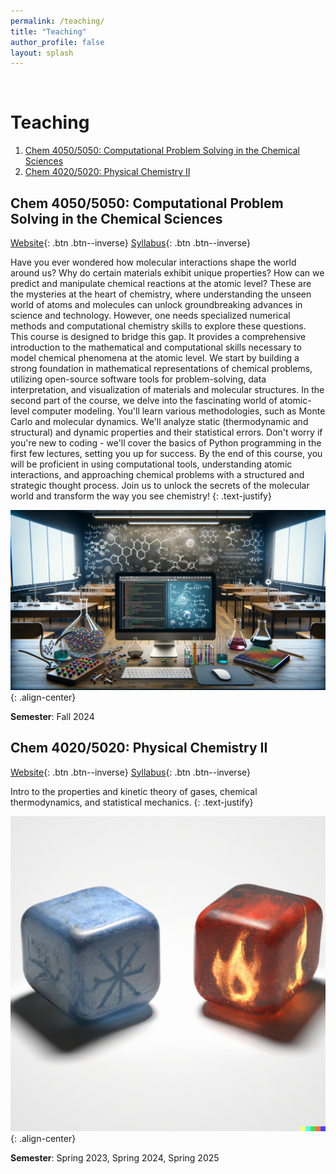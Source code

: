 ```yaml
---
permalink: /teaching/
title: "Teaching"
author_profile: false
layout: splash
---
```


<br>

# Teaching

1. [Chem 4050/5050: Computational Problem Solving in the Chemical Sciences](#chem-40505050-computational-problem-solving-in-the-chemical-sciences)
2. [Chem 4020/5020: Physical Chemistry II](#chem-40205020-physical-chemistry-ii)

## Chem 4050/5050: Computational Problem Solving in the Chemical Sciences

[Website](https://rwexler.github.io/comp-prob-solv/intro.html){: .btn .btn--inverse}
[Syllabus](../assets/comp-prob-solv/syllabus.pdf){: .btn .btn--inverse}

Have you ever wondered how molecular interactions shape the world around us? Why do certain materials exhibit unique properties? How can we predict and manipulate chemical reactions at the atomic level? These are the mysteries at the heart of chemistry, where understanding the unseen world of atoms and molecules can unlock groundbreaking advances in science and technology. However, one needs specialized numerical methods and computational chemistry skills to explore these questions. This course is designed to bridge this gap. It provides a comprehensive introduction to the mathematical and computational skills necessary to model chemical phenomena at the atomic level. We start by building a strong foundation in mathematical representations of chemical problems, utilizing open-source software tools for problem-solving, data interpretation, and visualization of materials and molecular structures. In the second part of the course, we delve into the fascinating world of atomic-level computer modeling. You'll learn various methodologies, such as Monte Carlo and molecular dynamics. We'll analyze static (thermodynamic and structural) and dynamic properties and their statistical errors. Don't worry if you're new to coding - we'll cover the basics of Python programming in the first few lectures, setting you up for success. By the end of this course, you will be proficient in using computational tools, understanding atomic interactions, and approaching chemical problems with a structured and strategic thought process. Join us to unlock the secrets of the molecular world and transform the way you see chemistry!
{: .text-justify}

![image-center](../assets/comp-prob-solv/logo.png){: .align-center}

**Semester**: Fall 2024

## Chem 4020/5020: Physical Chemistry II

[Website](https://rwexler.github.io/chem-402-5020/intro.html){: .btn .btn--inverse}
[Syllabus](../assets/chem-402-5020/syllabus.pdf){: .btn .btn--inverse}

Intro to the properties and kinetic theory of gases, chemical thermodynamics, and statistical mechanics.
{: .text-justify}

![image-center](../assets/chem-402-5020/logo.png){: .align-center}

**Semester**: Spring 2023, Spring 2024, Spring 2025
